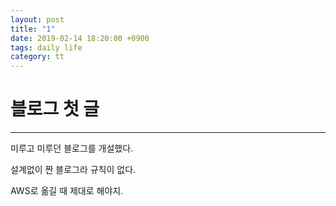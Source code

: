 ```yaml
---
layout: post
title: "1"
date: 2019-02-14 18:20:00 +0900
tags: daily life
category: tt
---
```


# 블로그 첫 글
---

미루고 미루던 블로그를 개설했다.

설계없이 짠 블로그라 규칙이 없다.

AWS로 옮길 때 제대로 해야지.